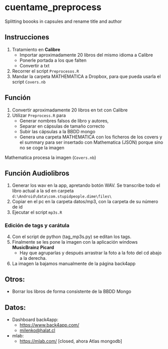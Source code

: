 # cuentame_preprocess
Splitting boooks in capsules and rename title and author


## Instrucciones

1. Tratamiento en __Calibre__
    - Importar aproximadamente 20 libros del mismo idioma a Calibre
    - Ponerle portada a los que falten
    - Convertir a txt
2. Recorrer el script `Preprocesos.R`
3. Mandar la carpeta MATHEMATICA a Dropbox, para que pueda usarla el script `Covers.nb`
  
## Función

1. Convertir aproximadamente 20 libros en txt con Calibre
2. Utilizar `Preprocess.R` para
    - Generar nombres falsos de libro y autores, 
    - Separar en cápsulas de tamaño correcto
    - Subir las cápsulas a la BBDD mongo
    - Genera una carpeta MATHEMATICA con los ficheros de los covers y el summary para ser insertado con Mathematica (JSON) porque sino no se coge la imagen

Mathematica procesa la imagen (`Covers.nb`)

## Función Audiolibros

1. Generar los wav en la app, apretando botón WAV. Se transcribe todo el libro actual a la sd en carpeta `d:\Android\data\com.stupidpeople.dime\files\`
2. Copiar en el pc en la carpeta datos/mp3, con la carpeta de su número de id
3. Ejecutar el script `mp3s.R`

### Edición de tags y carátula

4. Con el script de python (tag_mp3s.py) se editan los tags.
5. Finalmente se les pone la imagen con la aplicación windows **MusicBrainz Picard**
    -  Hay que agruparlas y después arrastrar la foto a la foto del cd abajo a la derecha.
6. La imagen la bajamos manualmente de la página back4app

## Otros:
- Borrar los libros de forma consistente de la BBDD Mongo

## Datos:
- Dashboard back4app:
  - https://www.back4app.com/
  - milenko@halat.cl
- mlab: 
  - https://mlab.com/ [closed, ahora Atlas mongodb]
  

